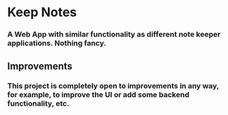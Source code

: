 # Keep Notes
### A Web App with similar functionality as different note keeper applications. Nothing fancy.

## Improvements
### This project is completely open to improvements in any way, for example, to improve the UI or add some backend functionality, etc.
